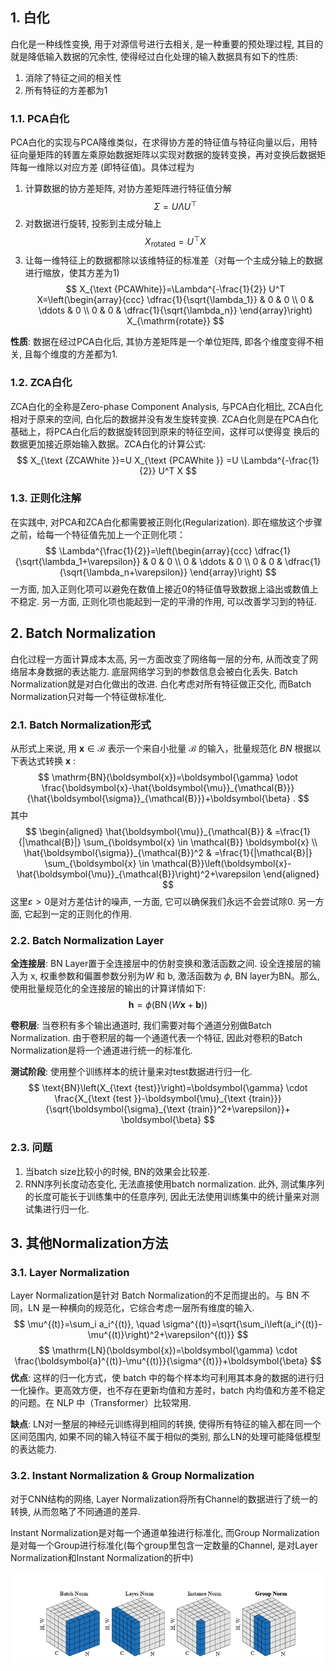## 1. 白化
白化是一种线性变换, 用于对源信号进行去相关, 是一种重要的预处理过程, 其目的就是降低输入数据的冗余性, 使得经过白化处理的输入数据具有如下的性质:
1. 消除了特征之间的相关性
2. 所有特征的方差都为$1$

### 1.1. PCA白化
PCA白化的实现与PCA降维类似，在求得协方差的特征值与特征向量以后，用特征向量矩阵的转置左乘原始数据矩阵以实现对数据的旋转变换，再对变换后数据矩阵每一维除以对应方差 (即特征值)。具体过程为
1. 计算数据的协方差矩阵, 对协方差矩阵进行特征值分解
   $$
   \Sigma = U \Lambda U^{\top}
   $$
2. 对数据进行旋转, 投影到主成分轴上
   $$
   X_{\mathrm{rotated}} = U^{\top}X
   $$
3. 让每一维特征上的数据都除以该维特征的标准差（对每一个主成分轴上的数据进行缩放，使其方差为$1$)
    $$
    X_{\text {PCAWhite}}=\Lambda^{-\frac{1}{2}} U^T X=\left(\begin{array}{ccc}
    \dfrac{1}{\sqrt{\lambda_1}} & 0 & 0 \\
    0 & \ddots & 0 \\
    0 & 0 & \dfrac{1}{\sqrt{\lambda_n}}
    \end{array}\right) X_{\mathrm{rotate}}
    $$

**性质**: 数据在经过PCA白化后, 其协方差矩阵是一个单位矩阵, 即各个维度变得不相关, 且每个维度的方差都为$1$.

### 1.2. ZCA白化
ZCA白化的全称是Zero-phase Component Analysis, 与PCA白化相比, ZCA白化相对于原来的空间, 白化后的数据并没有发生旋转变换. 
ZCA白化则是在PCA白化基础上，将PCA白化后的数据旋转回到原来的特征空间，这样可以使得变 换后的数据更加接近原始输入数据。ZCA白化的计算公式:
$$
X_{\text {ZCAWhite }}=U X_{\text {PCAWhite }} =U  \Lambda^{-\frac{1}{2}} U^T X
$$

### 1.3. 正则化注解
在实践中, 对PCA和ZCA白化都需要被正则化(Regularization). 即在缩放这个步骤之前，给每一个特征值先加上一个正则化项：
$$
\Lambda^{\frac{1}{2}}=\left(\begin{array}{ccc}
\dfrac{1}{\sqrt{\lambda_1+\varepsilon}} & 0 & 0 \\
0 & \ddots & 0 \\
0 & 0 & \dfrac{1}{\sqrt{\lambda_n+\varepsilon}}
\end{array}\right)
$$
一方面, 加入正则化项可以避免在数值上接近$0$的特征值导致数据上溢出或数值上不稳定. 另一方面, 正则化项也能起到一定的平滑的作用, 可以改善学习到的特征. 

## 2. Batch Normalization
白化过程一方面计算成本太高, 另一方面改变了网络每一层的分布, 从而改变了网络层本身数据的表达能力. 底层网络学习到的参数信息会被白化丢失. Batch Normalization就是对白化做出的改进. 白化考虑对所有特征做正交化, 而Batch Normalization只对每一个特征做标准化. 

### 2.1. Batch Normalization形式
从形式上来说, 用 $\boldsymbol{x} \in \mathcal{B}$ 表示一个来自小批量 $\mathcal{B}$ 的输入，批量规范化 $B N$ 根据以下表达式转换 $\boldsymbol{x}$ :
$$
\mathrm{BN}(\boldsymbol{x})=\boldsymbol{\gamma} \odot \frac{\boldsymbol{x}-\hat{\boldsymbol{\mu}}_{\mathcal{B}}}{\hat{\boldsymbol{\sigma}}_{\mathcal{B}}}+\boldsymbol{\beta} .
$$
其中
$$
\begin{aligned}
\hat{\boldsymbol{\mu}}_{\mathcal{B}} & =\frac{1}{|\mathcal{B}|} \sum_{\boldsymbol{x} \in \mathcal{B}} \boldsymbol{x} \\
\hat{\boldsymbol{\sigma}}_{\mathcal{B}}^2 & =\frac{1}{|\mathcal{B}|} \sum_{\boldsymbol{x} \in \mathcal{B}}\left(\boldsymbol{x}-\hat{\boldsymbol{\mu}}_{\mathcal{B}}\right)^2+\varepsilon
\end{aligned}
$$
这里$\varepsilon>0$是对方差估计的噪声, 一方面, 它可以确保我们永远不会尝试除$0$. 另一方面, 它起到一定的正则化的作用. 

### 2.2. Batch Normalization Layer
**全连接层**: BN Layer置于全连接层中的仿射变换和激活函数之间. 
设全连接层的输入为 $\mathrm{x}$, 权重参数和偏置参数分别为$W$ 和 $\mathrm{b}$, 激活函数为 $\phi$, BN layer为$\mathrm{BN}$。那么, 使用批量规范化的全连接层的输出的计算详情如下:
$$
\boldsymbol{h}=\phi(\operatorname{BN}(W \boldsymbol{x}+\boldsymbol{b}))
$$

**卷积层**: 当卷积有多个输出通道时, 我们需要对每个通道分别做Batch Normalization. 由于卷积层的每一个通道代表一个特征, 因此对卷积的Batch Normalization是将一个通道进行统一的标准化. 

**测试阶段**: 使用整个训练样本的统计量来对test数据进行归一化. 
$$
\text{BN}\left(X_{\text {test}}\right)=\boldsymbol{\gamma} \cdot \frac{X_{\text {test }}-\boldsymbol{\mu}_{\text {train}}}{\sqrt{\boldsymbol{\sigma}_{\text {train}}^2+\varepsilon}}+ \boldsymbol{\beta}
$$


### 2.3. 问题
1. 当batch size比较小的时候, BN的效果会比较差. 
2. RNN序列长度动态变化, 无法直接使用batch normalization. 此外, 测试集序列的长度可能长于训练集中的任意序列, 因此无法使用训练集中的统计量来对测试集进行归一化.

## 3. 其他Normalization方法
### 3.1. Layer Normalization
Layer Normalization是针对 Batch Normalization的不足而提出的。与 BN 不同，LN 是一种横向的规范化，它综合考虑一层所有维度的输入. 
$$
\mu^{(t)}=\sum_i a_i^{(t)}, \quad \sigma^{(t)}=\sqrt{\sum_i\left(a_i^{(t)}-\mu^{(t)}\right)^2+\varepsilon^{(t)}}
$$
$$
\mathrm{LN}(\boldsymbol{x})=\boldsymbol{\gamma} \cdot \frac{\boldsymbol{a}^{(t)}-\mu^{(t)}}{\sigma^{(t)}}+\boldsymbol{\beta}
$$
**优点**: 这样的归一化方式，使 batch 中的每个样本均可利用其本身的数据的进行归一化操作。更高效方便，也不存在更新均值和方差时，batch 内均值和方差不稳定的问题。在 NLP 中（Transformer）比较常用. 

**缺点**: LN对一整层的神经元训练得到相同的转换, 使得所有特征的输入都在同一个区间范围内, 如果不同的输入特征不属于相似的类别, 那么LN的处理可能降低模型的表达能力. 



### 3.2. Instant Normalization & Group Normalization
对于CNN结构的网络, Layer Normalization将所有Channel的数据进行了统一的转换, 从而忽略了不同通道的差异.

Instant Normalization是对每一个通道单独进行标准化, 而Group Normalization是对每一个Group进行标准化(每个group里包含一定数量的Channel, 是对Layer Normalization和Instant Normalization的折中)

![image-20230407174545239](./Normalization%20of%20Neural%20Network.assets/image-20230407174545239.png)

